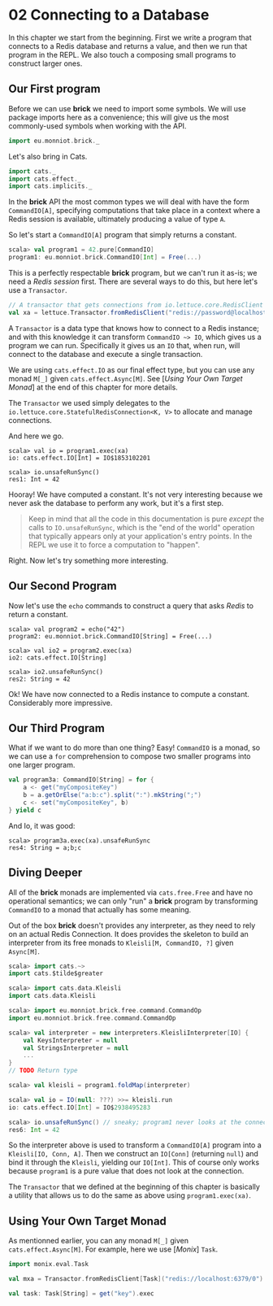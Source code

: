 # 02 Connecting to a Database

In this chapter we start from the beginning. First we write a program that connects to a Redis database and returns a value, and then we run that program in the REPL. We also touch a composing small programs to construct larger ones.

## Our First program

Before we can use **brick** we need to import some symbols. We will use package imports here as a convenience; this will give us the most commonly-used symbols when working with the API.

```scala
import eu.monniot.brick._
```

Let's also bring in Cats.

```scala
import cats._
import cats.effect._
import cats.implicits._
```

In the **brick** API the most common types we will deal with have the form `CommandIO[A]`, specifying computations that take place in a context where a Redis session is available, ultimately producing a value of type `A`.

So let's start a `CommandIO[A]` program that simply returns a constant.

```scala
scala> val program1 = 42.pure[CommandIO]
program1: eu.monniot.brick.CommandIO[Int] = Free(...)
```

This is a perfectly respectable **brick** program, but we can't run it as-is; we need a _Redis session_ first. There are several ways to do this, but here let's use a `Transactor`.

```scala
// A transactor that gets connections from io.lettuce.core.RedisClient
val xa = lettuce.Transactor.fromRedisClient("redis://password@localhost:6379/0")
```

A `Transactor` is a data type that knows how to connect to a Redis instance; and with this knowledge it can transform `CommandIO ~> IO`, which gives us a program we can run. Specifically it gives us an `IO` that, when run, will connect to the database and execute a single transaction.

We are using `cats.effect.IO` as our final effect type, but you can use any monad `M[_]` given `cats.effect.Async[M]`. See [_Using Your Own Target Monad_] at the end of this chapter for more details.

The `Transactor` we used simply delegates to the `io.lettuce.core.StatefulRedisConnection<K, V>` to allocate and manage connections.

And here we go.

```repl
scala> val io = program1.exec(xa)
io: cats.effect.IO[Int] = IO$1853102201

scala> io.unsafeRunSync()
res1: Int = 42
```

Hooray! We have computed a constant. It's not very interesting because we never ask the database to perform any work, but it's a first step.

> Keep in mind that all the code in this documentation is pure _except_ the calls to `IO.unsafeRunSync`, which is the "end of the world" operation that typically appears only at your application's entry points. In the REPL we use it to force a computation to "happen".

Right. Now let's try something more interesting.

## Our Second Program

Now let's use the `echo` commands to construct a query that asks _Redis_ to return a constant.


```repl
scala> val program2 = echo("42")
program2: eu.monniot.brick.CommandIO[String] = Free(...)

scala> val io2 = program2.exec(xa)
io2: cats.effect.IO[String]

scala> io2.unsafeRunSync()
res2: String = 42
```

Ok! We have now connected to a Redis instance to compute a constant. Considerably more impressive.

## Our Third Program

What if we want to do more than one thing? Easy! `CommandIO` is a monad, so we can use a `for` comprehension to compose two smaller programs into one larger program.

```scala
val program3a: CommandIO[String] = for {
    a <- get("myCompositeKey")
    b = a.getOrElse("a:b:c").split(":").mkString(";")
    c <- set("myCompositeKey", b)
} yield c
```

And Io, it was good:

```repl
scala> program3a.exec(xa).unsafeRunSync
res4: String = a;b;c
```

## Diving Deeper

All of the **brick** monads are implemented via `cats.free.Free` and have no operational semantics; we can only "run" a **brick** program by transforming `CommandIO` to a monad that actually has some meaning.

Out of the box **brick** doesn't provides any interpreter, as they need to rely on an actual Redis Connection. It does provides the skeleton to build an interpreter from its free monads to `Kleisli[M, CommandIO, ?]` given `Async[M]`.

```scala
scala> import cats.~>
import cats.$tilde$greater

scala> import cats.data.Kleisli
import cats.data.Kleisli

scala> import eu.monniot.brick.free.command.CommandOp
import eu.monniot.brick.free.command.CommandOp

scala> val interpreter = new interpreters.KleisliInterpreter[IO] {
    val KeysInterpreter = null
    val StringsInterpreter = null
    ...
}
// TODO Return type

scala> val kleisli = program1.foldMap(interpreter)

scala> val io = IO(null: ???) >>= kleisli.run
io: cats.effect.IO[Int] = IO$2938495283

scala> io.unsafeRunSync() // sneaky; program1 never looks at the connection
res6: Int = 42
```

So the interpreter above is used to transform a `CommandIO[A]` program into a `Kleisli[IO, Conn, A]`. Then we construct an `IO[Conn]` (returning `null`) and bind it through the `Kleisli`, yielding our `IO[Int]`. This of course only works because `program1` is a pure value that does not look at the connection.

The `Transactor` that we defined at the beginning of this chapter is basically a utility that allows us to do the same as above using `program1.exec(xa)`.

## Using Your Own Target Monad

As mentionned earlier, you can any monad `M[_]` given `cats.effect.Async[M]`. For example, here we use [_Monix_] `Task`.

```scala
import monix.eval.Task

val mxa = Transactor.fromRedisClient[Task]("redis://localhost:6379/0")

val task: Task[String] = get("key").exec
```
